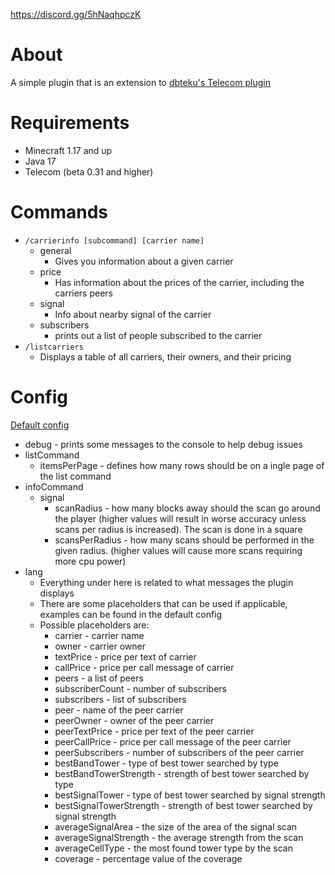 https://discord.gg/5hNaqhpczK

# About
A simple plugin that is an extension to [dbteku's Telecom plugin](https://www.spigotmc.org/resources/telecom.42914/)
# Requirements
- Minecraft 1.17 and up
- Java 17
- Telecom (beta 0.31 and higher)
# Commands
- `/carrierinfo [subcommand] [carrier name]`
  - general 
    - Gives you information about a given carrier
  - price 
    - Has information about the prices of the carrier, including the carriers peers
  - signal
    - Info about nearby signal of the carrier
  - subscribers
    - prints out a list of people subscribed to the carrier
- `/listcarriers`
  - Displays a table of all carriers, their owners, and their pricing
# Config
[Default config](https://github.com/008kevin/TelecomInfo/blob/main/src/main/resources/config.yml)
- debug - prints some messages to the console to help debug issues
- listCommand
  - itemsPerPage - defines how many rows should be on a ingle page of the list command
- infoCommand
  - signal
    - scanRadius - how many blocks away should the scan go around the player (higher values will result in worse accuracy unless scans per radius is increased). The scan is done in a square
    - scansPerRadius - how many scans should be performed in the given radius. (higher values will cause more scans requiring more cpu power)
- lang
  - Everything under here is related to what messages the plugin displays
  - There are some placeholders that can be used if applicable, examples can be found in the default config
  - Possible placeholders are:
    - carrier - carrier name
    - owner - carrier owner
    - textPrice - price per text of carrier
    - callPrice - price per call message of carrier
    - peers - a list of peers
    - subscriberCount - number of subscribers
    - subscribers - list of subscribers
    - peer - name of the peer carrier
    - peerOwner - owner of the peer carrier
    - peerTextPrice - price per text of the peer carrier
    - peerCallPrice - price per call message of the peer carrier
    - peerSubscribers - number of subscribers of the peer carrier
    - bestBandTower - type of best tower searched by type
    - bestBandTowerStrength - strength of best tower searched by type
    - bestSignalTower - type of best tower searched by signal strength
    - bestSignalTowerStrength - strength of best tower searched by signal strength
    - averageSignalArea - the size of the area of the signal scan
    - averageSignalStrength - the average strength from the scan
    - averageCellType - the most found tower type by the scan
    - coverage - percentage value of the coverage
